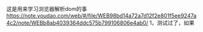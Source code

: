 这是用来学习浏览器解析dom的事
https://note.youdao.com/web/#/file/WEB98bd14a72a7d12f2e801f5ee9247a4c2/note/WEBb8ab4039364ddc575b799106806e4ab0/
1，测试过了，如果